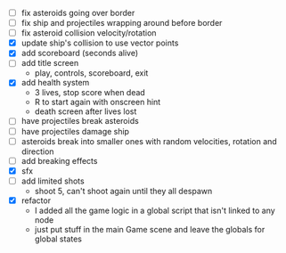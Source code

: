- [ ] fix asteroids going over border
- [ ] fix ship and projectiles wrapping around before border
- [ ] fix asteroid collision velocity/rotation
- [x] update ship's collision to use vector points
- [x] add scoreboard (seconds alive)
- [ ] add title screen
	- play, controls, scoreboard, exit
- [x] add health system
	- 3 lives, stop score when dead
	- R to start again with onscreen hint
	- death screen after lives lost
- [ ] have projectiles break asteroids
- [ ] have projectiles damage ship
- [ ] asteroids break into smaller ones with random velocities, rotation and direction
- [ ] add breaking effects
- [x] sfx
- [ ] add limited shots
	- shoot 5, can't shoot again until they all despawn
- [x] refactor
	- I added all the game logic in a global script that isn't linked to any node
	- just put stuff in the main Game scene and leave the globals for global states
